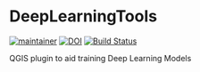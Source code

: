 # DeepLearningTools

[![maintainer](https://img.shields.io/badge/maintainer-phborba-blue.svg)](https://github.com/phborba)
[![DOI](https://zenodo.org/badge/246663057.svg)](https://zenodo.org/badge/latestdoi/246663057)
[![Build Status](https://travis-ci.com/phborba/DeepLearningTools.svg?branch=master)](https://travis-ci.com/phborba/DeepLearningTools)

QGIS plugin to aid training Deep Learning Models
